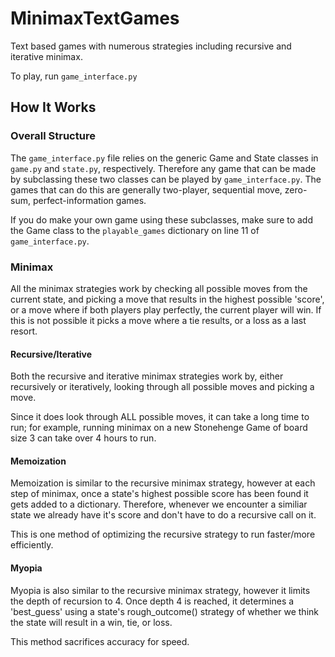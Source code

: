 # MinimaxTextGames
Text based games with numerous strategies including recursive and iterative minimax.
 
To play, run `game_interface.py`

## How It Works
### Overall Structure
The `game_interface.py` file relies on the generic Game and State classes in `game.py` and `state.py`, respectively. Therefore any game that can be made by subclassing these two classes can be played by `game_interface.py`. The games that can do this are generally two-player, sequential move, zero-sum, perfect-information games. 

If you do make your own game using these subclasses, make sure to add the Game class to the `playable_games` dictionary on line 11 of `game_interface.py`.

### Minimax
All the minimax strategies work by checking all possible moves from the current state, and picking a move that results in the highest possible 'score', or a move where if both players play perfectly, the current player will win. If this is not possible it picks a move where a tie results, or a loss as a last resort.

#### Recursive/Iterative
Both the recursive and iterative minimax strategies work by, either recursively or iteratively, looking through all possible moves and picking a move.

Since it does look through ALL possible moves, it can take a long time to run; for example, running minimax on a new Stonehenge Game of board size 3 can take over 4 hours to run.

#### Memoization
Memoization is similar to the recursive minimax strategy, however at each step of minimax, once a state's highest possible score has been found it gets added to a dictionary. Therefore, whenever we encounter a similiar state we already have it's score and don't have to do a recursive call on it.

This is one method of optimizing the recursive strategy to run faster/more efficiently.

#### Myopia
Myopia is also similar to the recursive minimax strategy, however it limits the depth of recursion to 4. Once depth 4 is reached, it determines a 'best_guess' using a state's rough_outcome() strategy of whether we think the state will result in a win, tie, or loss.

This method sacrifices accuracy for speed.

